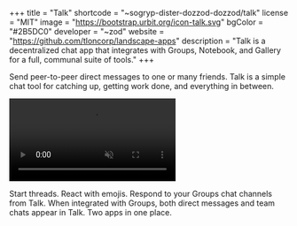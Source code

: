 +++
title = "Talk"
shortcode = "~sogryp-dister-dozzod-dozzod/talk"
license = "MIT"
image = "https://bootstrap.urbit.org/icon-talk.svg"
bgColor = "#2B5DC0"
developer = "~zod"
website = "https://github.com/tloncorp/landscape-apps"
description = "Talk is a decentralized chat app that integrates with Groups, Notebook, and Gallery for a full, communal suite of tools."
+++

Send peer-to-peer direct messages to one or many friends. Talk is a simple chat tool for catching up, getting work done, and everything in between.

  <video autoPlay muted loop playsInline>
    <source
      src="https://storage.googleapis.com/media.urbit.org/site/ecosystem/applications/talk.webm"
      type="video/webm"
    />
  </video>

Start threads. React with emojis. Respond to your Groups chat channels from Talk. When integrated with Groups, both direct messages and team chats appear in Talk. Two apps in one place.